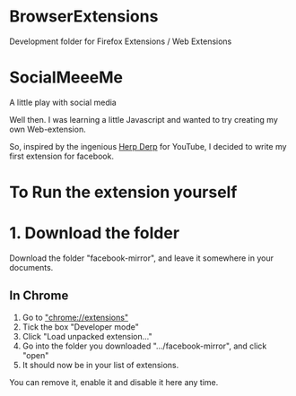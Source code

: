 # BrowserExtensions
Development folder for Firefox Extensions / Web Extensions


# SocialMeeeMe
A little play with social media

Well then. I was learning a little Javascript and wanted to try creating my own Web-extension.

So, inspired by the ingenious [Herp Derp](https://chrome.google.com/webstore/detail/herp-derp-for-youtube/ioomnmgjblnnolpdgdhebainmfbipjoh) for YouTube, I decided to write my first extension for facebook.

# To Run the extension yourself

# 1. Download the folder

Download the folder "facebook-mirror", and leave it somewhere in your documents.

## In Chrome

1. Go to ["chrome://extensions"](chrome://extensions)
2. Tick the box "Developer mode"
3. Click "Load unpacked extension..."
4. Go into the folder you downloaded ".../facebook-mirror",  and click "open"
5. It should now be in your list of extensions.

You can remove it, enable it and disable it here any time.
